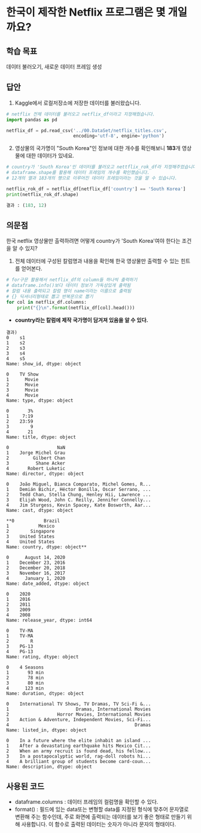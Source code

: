 # 한국이 제작한 Netflix 프로그램은 몇 개일까요?

## **학습 목표**

데이터 불러오기, 새로운 데이터 프레임 생성

## 답안

1. Kaggle에서 로컬저장소에 저장한 데이터를 불러왔습니다.

```python
# netflix 전체 데이터를 불러오고 netflix_df이라고 지정해줬습니다.
import pandas as pd

netflix_df = pd.read_csv('../00.DataSet/netflix_titles.csv',
                         encoding='utf-8', engine='python')
```

2. 영상물의 국가명이 "South Korea"인 정보에 대한 개수를 확인해보니 **183**개 영상물에 대한 데이터가 있네요.

```python
# country가 'South Korea'인 데이터를 불러오고 nettflix_rok_df라 지정해주었습니다.
# dataframe.shape를 활용해 데이터 프레임의 개수를 확인했습니다.
# 12개의 열과 183개의 행으로 이루어진 데이터 프레임이라는 것을 알 수 있습니다.

netflix_rok_df = netflix_df[netflix_df['country'] == 'South Korea']
print(netflix_rok_df.shape)

결과 : (183, 12)
```

## 의문점

한국 netflix 영상물만 출력하려면 어떻게 country가 'South Korea'여야 한다는 조건을 알 수 있지?

1. 전체 데이터에 구성된 칼럼명과 내용을 확인해 한국 영상물만 출력할 수 있는 힌트를 얻어본다.

```python
# for구문 활용해서 netflix_df의 column들 하나씩 출력하기
# dataframe.info()보다 데이터 정보가 가독성있게 출력됨
# 칼럼 내용 출력되고 칼럼 명이 name이라는 이름으로 출력됨
# {} 딕셔너리형태로 뽑고 반복문으로 뽑기 
for col in netflix_df.columns:
    print("{}\n".format(netflix_df[col].head()))
```

- **country라는 칼럼에 제작 국가명이 담겨져 있음을 알 수 있다.**

```
결과)
0    s1
1    s2
2    s3
3    s4
4    s5
Name: show_id, dtype: object

0    TV Show
1      Movie
2      Movie
3      Movie
4      Movie
Name: type, dtype: object

0       3%
1     7:19
2    23:59
3        9
4       21
Name: title, dtype: object

0                  NaN
1    Jorge Michel Grau
2         Gilbert Chan
3          Shane Acker
4       Robert Luketic
Name: director, dtype: object

0    João Miguel, Bianca Comparato, Michel Gomes, R...
1    Demián Bichir, Héctor Bonilla, Oscar Serrano, ...
2    Tedd Chan, Stella Chung, Henley Hii, Lawrence ...
3    Elijah Wood, John C. Reilly, Jennifer Connelly...
4    Jim Sturgess, Kevin Spacey, Kate Bosworth, Aar...
Name: cast, dtype: object

**0           Brazil
1           Mexico
2        Singapore
3    United States
4    United States
Name: country, dtype: object**

0      August 14, 2020
1    December 23, 2016
2    December 20, 2018
3    November 16, 2017
4      January 1, 2020
Name: date_added, dtype: object

0    2020
1    2016
2    2011
3    2009
4    2008
Name: release_year, dtype: int64

0    TV-MA
1    TV-MA
2        R
3    PG-13
4    PG-13
Name: rating, dtype: object

0    4 Seasons
1       93 min
2       78 min
3       80 min
4      123 min
Name: duration, dtype: object

0    International TV Shows, TV Dramas, TV Sci-Fi &...
1                         Dramas, International Movies
2                  Horror Movies, International Movies
3    Action & Adventure, Independent Movies, Sci-Fi...
4                                               Dramas
Name: listed_in, dtype: object

0    In a future where the elite inhabit an island ...
1    After a devastating earthquake hits Mexico Cit...
2    When an army recruit is found dead, his fellow...
3    In a postapocalyptic world, rag-doll robots hi...
4    A brilliant group of students become card-coun...
Name: description, dtype: object
```

## 사용된 코드

- dataframe.columns : 데이터 프레임의 컬럼명을 확인할 수 있다.
- format() : 필드에 있는 data또는 변형할 data를 지정된 형식에 맞추어 문자열로 변환해 주는 함수인데, 주로 화면에 출력되는 데이터를 보기 좋은 형태로 만들기 위해 사용합니다. 이 함수로 출력된 데이터는 숫자가 아니라 문자의 형태이다.
